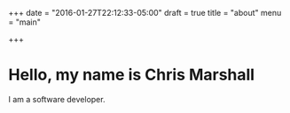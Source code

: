 +++
date = "2016-01-27T22:12:33-05:00"
draft = true
title = "about"
menu = "main"

+++

# Hello, my name is Chris Marshall

I am a software developer.
